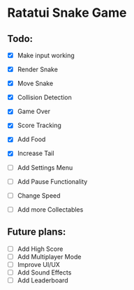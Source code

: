 # Ratatui Snake Game

## Todo:
- [x] Make input working
- [x] Render Snake
- [x] Move Snake
- [x] Collision Detection
- [x] Game Over
- [x] Score Tracking
- [x] Add Food
- [x] Increase Tail
- [ ] Add Settings Menu
- [ ] Add Pause Functionality
- [ ] Change Speed
- [ ] Add more Collectables


## Future plans:

- [ ] Add High Score
- [ ] Add Multiplayer Mode
- [ ] Improve UI/UX
- [ ] Add Sound Effects
- [ ] Add Leaderboard
